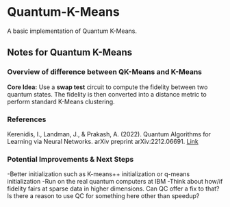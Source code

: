 # Quantum-K-Means
A basic implementation of Quantum K-Means.
## Notes for Quantum K-Means
### Overview of difference between QK-Means and K-Means
**Core Idea:** Use a **swap test** circuit to compute the fidelity between two quantum states. The fidelity is then converted into a distance metric to perform standard K-Means clustering.
### References
Kerenidis, I., Landman, J., & Prakash, A. (2022). Quantum Algorithms for Learning via Neural Networks. arXiv preprint arXiv:2212.06691. [Link](https://arxiv.org/abs/2212.06691)
### Potential Improvements & Next Steps
-Better initialization such as K-means++ initialization or q-means initialization
-Run on the real quantum computers at IBM
-Think about how/if fidelity fairs at sparse data in higher dimensions. Can QC offer a fix to that? Is there a reason to use QC for something here other than speedup?
